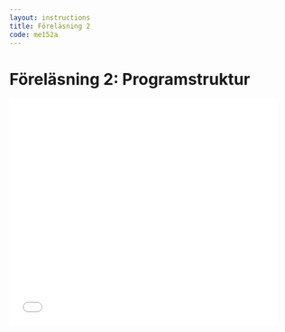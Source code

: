 ```yaml
---
layout: instructions
title: Föreläsning 2
code: me152a
---
```


# Föreläsning 2: Programstruktur

<div class="video">
    <iframe src="//www.slideshare.net/slideshow/embed_code/43958514" width="476" height="400" frameborder="0" marginwidth="0" marginheight="0" scrolling="no"></iframe>
</div>
